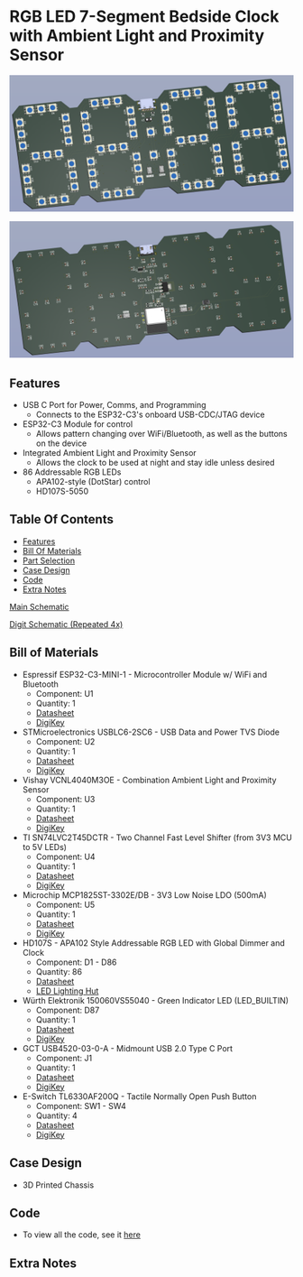 # RGB LED 7-Segment Bedside Clock with Ambient Light and Proximity Sensor

![Full Board Design Render - Front](images/front-render.png)

![Full Board Design Render - Back](images/back-render.png)

## Features
- USB C Port for Power, Comms, and Programming
    - Connects to the ESP32-C3's onboard USB-CDC/JTAG device
- ESP32-C3 Module for control
    - Allows pattern changing over WiFi/Bluetooth, as well as the buttons on the device
- Integrated Ambient Light and Proximity Sensor
    - Allows the clock to be used at night and stay idle unless desired
- 86 Addressable RGB LEDs
    - APA102-style (DotStar) control
    - HD107S-5050
    
## Table Of Contents
- [Features](#features)
- [Bill Of Materials](#bill-of-materials)
- [Part Selection](#part-selection)
- [Case Design](#case-design)
- [Code](#code)
- [Extra Notes](#extra-notes)

[Main Schematic](images/Bedside_Clock.svg)

[Digit Schematic (Repeated 4x)](images/Bedside_Clock-Digit.svg)

## Bill of Materials
<!--  
- NAME - FUNC
    - Component: REF
    - Quantity: 
    - [Datasheet]()
    - [DigiKey]()
-->
- Espressif ESP32-C3-MINI-1 - Microcontroller Module w/ WiFi and Bluetooth
    - Component: U1
    - Quantity: 1
    - [Datasheet](https://www.espressif.com/sites/default/files/documentation/esp32-c3-mini-1_datasheet_en.pdf)
    - [DigiKey](https://www.digikey.com/en/products/detail/espressif-systems/ESP32-C3-MINI-1-N4-A/15817506)
- STMicroelectronics USBLC6-2SC6 - USB Data and Power TVS Diode
    - Component: U2
    - Quantity: 1
    - [Datasheet](https://www.st.com/content/ccc/resource/technical/document/datasheet/06/1d/48/9c/6c/20/4a/b2/CD00050750.pdf/files/CD00050750.pdf/jcr:content/translations/en.CD00050750.pdf)
    - [DigiKey](https://www.digikey.com/en/products/detail/stmicroelectronics/USBLC6-2SC6/1040559)
- Vishay VCNL4040M3OE - Combination Ambient Light and Proximity Sensor
    - Component: U3
    - Quantity: 1
    - [Datasheet](https://www.vishay.com/docs/84274/vcnl4040.pdf)
    - [DigiKey](https://www.digikey.com/en/products/detail/vishay-semiconductor-opto-division/VCNL4040M3OE/5171283)
- TI SN74LVC2T45DCTR - Two Channel Fast Level Shifter (from 3V3 MCU to 5V LEDs)
    - Component: U4
    - Quantity: 1
    - [Datasheet](https://www.ti.com/lit/ds/symlink/sn74lvc2t45.pdf)
    - [DigiKey](https://www.digikey.com/en/products/detail/texas-instruments/SN74LVC2T45DCTR/639457)
- Microchip MCP1825ST-3302E/DB - 3V3 Low Noise LDO (500mA)
    - Component: U5
    - Quantity: 1
    - [Datasheet](https://ww1.microchip.com/downloads/en/DeviceDoc/22056b.pdf)
    - [DigiKey](https://www.digikey.com/en/products/detail/microchip-technology/MCP1825ST-3302E-DB/1635518)
- HD107S - APA102 Style Addressable RGB LED with Global Dimmer and Clock 
    - Component: D1 - D86
    - Quantity: 86
    - [Datasheet](https://cdn.hackaday.io/files/1677667177700544/HD107S%20%20Pixel%20RGB%205050%20LED%20chip%20%20Specificaion%20V1.0.1.pdf)
    - [LED Lighting Hut](https://www.ledlightinghut.com/hd107s-5050-rgb-led.html)
- Würth Elektronik 150060VS55040 - Green Indicator LED (LED_BUILTIN)
    - Component: D87
    - Quantity: 1
    - [Datasheet](https://www.we-online.com/components/products/datasheet/150060VS55040.pdf)
    - [DigiKey](https://www.digikey.com/en/products/detail/w%C3%BCrth-elektronik/150060VS55040/8557182)
- GCT USB4520-03-0-A - Midmount USB 2.0 Type C Port
    - Component: J1
    - Quantity: 1
    - [Datasheet](https://gct.co/files/specs/usb4520-spec.pdf)
    - [DigiKey](https://www.digikey.com/en/products/detail/gct/USB4520-03-0-A/15283199)
- E-Switch TL6330AF200Q - Tactile Normally Open Push Button 
    - Component: SW1 - SW4
    - Quantity: 4
    - [Datasheet](https://configured-product-images.s3.amazonaws.com/Datasheets/TL6330.pdf)
    - [DigiKey](https://www.digikey.com/en/products/detail/e-switch/TL6330AF200Q/8032037)


## Case Design
<!--  TODO: Case design needs to be updated  -->
<!--  ![Case](images/case.png)  -->
- 3D Printed Chassis

## Code
<!-- Nothing Written Yet -->
- To view all the code, see it [here](code)

## Extra Notes